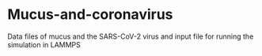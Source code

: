 # Mucus-and-coronavirus
Data files of mucus and the SARS-CoV-2 virus and input file for running the simulation in LAMMPS
